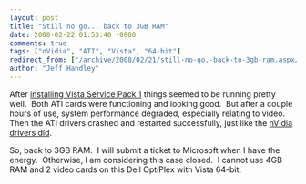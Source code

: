 ```yaml
---
layout: post
title: "Still no go... back to 3GB RAM"
date: 2008-02-22 01:53:40 -0800
comments: true
tags: ["nVidia", "ATI", "Vista", "64-bit"]
redirect_from: ["/archive/2008/02/21/still-no-go.-back-to-3gb-ram.aspx/"]
author: "Jeff Handley"
---
```

<!-- more -->
<p>After <a href="http://jeffhandley.com/archive/2008/02/19/video-card-update---vista-service-pack-1.aspx" target="_blank">installing Vista Service Pack 1</a> things seemed to be running pretty well.  Both ATI cards were functioning and looking good.  But after a couple hours of use, system performance degraded, especially relating to video.  Then the ATI drivers crashed and restarted successfully, just like the <a href="http://jeffhandley.com/archive/2008/02/04/video-card-woes---up-to-3-screens-down-to.aspx" target="_blank">nVidia drivers did</a>.</p>  <p>So, back to 3GB RAM.  I will submit a ticket to Microsoft when I have the energy.  Otherwise, I am considering this case closed.  I cannot use 4GB RAM and 2 video cards on this Dell OptiPlex with Vista 64-bit.</p>
